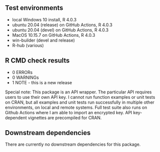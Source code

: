 ## Test environments
* local Windows 10 install, R 4.0.3
* ubuntu 20.04 (release) on GitHub Actions, R 4.0.3
* ubuntu 20.04 (devel) on GitHub Actions, R 4.0.3
* MacOS 10.15.7 on GitHub Actions, R 4.0.3
* win-builder (devel and release)
* R-hub (various)

## R CMD check results
* 0 ERRORs
* 0 WARNINGs
* 1 NOTE - this is a new release 

Special note: This package is an API wrapper. The particular API 
requires users to use their own API key. I cannot run function 
examples or unit tests on CRAN, but all examples and unit tests 
run successfully in multiple other environments, on local and 
remote systems. Full test suite also runs on Github Actions where 
I am able to import an encrypted key. API key-dependent vignettes 
are precompiled for CRAN.

## Downstream dependencies
There are currently no downstream dependencies for
this package.